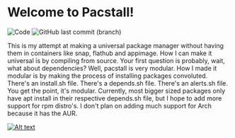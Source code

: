 # Welcome to Pacstall!
![Code](https://img.shields.io/github/languages/top/Henryws/pacstall?color=Red) ![GitHub last commit (branch)](https://img.shields.io/github/last-commit/Henryws/pacstall/master)

This is my attempt at making a universal package manager without having them in containers like snap, flathub and appimage. How I can make it universal is by compiling from source. Your first question is probably, wait, what about dependencies? Well, pacstall is very modular. How I made it modular is by making the process of installing packages convoluted. There's an install.sh file. There's a depends.sh file. There's an alerts.sh file. You get the point, it's modular.
Currently, most bigger sized packages only have apt install in their respective depends.sh file, but I hope to add more support for rpm distro's. I don't plan on adding much support for Arch because it has the AUR.

 [![Alt text](https://github.com/Henryws/pacstall/raw/master/website-images/button.png)](https://github.com/Henryws/pacstall/releases)
